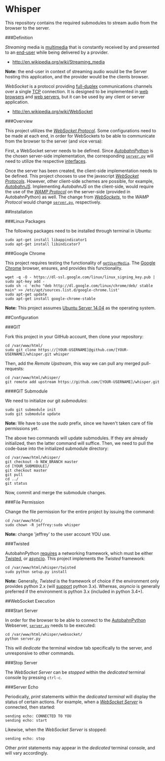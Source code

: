 Whisper
=======

This repository contains the required submodules to stream audio from the browser to the server.

###Definition

*Streaming* media is [multimedia](http://www.answers.com/topic/multimedia) that is constantly received by and presented to an [end-user](http://en.wikipedia.org/wiki/End-user_(computer_science)) while being delivered by a provider.

- http://en.wikipedia.org/wiki/Streaming_media

**Note:** the end-user in context of streaming audio would be the Server hosting this application, and the provider would be the clients browser.

*WebSocket* is a protocol providing [full-duplex](http://en.wikipedia.org/wiki/Full-duplex) communications channels over a single [TCP](http://en.wikipedia.org/wiki/Transmission_Control_Protocol) connection.  It is designed to be implemented in [web browsers](http://en.wikipedia.org/wiki/Web_browser) and [web servers](http://en.wikipedia.org/wiki/Web_server), but it can be used by any client or server application.

- http://en.wikipedia.org/wiki/WebSocket

###Overview

This project utilizes the [*WebSocket Protocol*](https://developer.mozilla.org/en-US/docs/WebSockets).  Some configurations need to be made at each end, in order for WebSockets to be able to communicate from the browser to the server (and vice versa):

First, a WebSocket server needs to be defined.  Since [*AutobahnPython*](https://github.com/tavendo/AutobahnPython) is the chosen server-side implementation, the corresponding [`server.py`](https://github.com/jeff1evesque/whisper/blob/master/websocket/server.py) will need to utilize the respective [interfaces](https://github.com/tavendo/AutobahnPython/blob/master/autobahn/autobahn/websocket/interfaces.py).

Once the server has been created, the client-side implementation needs to be defined.  This project chooses to use the javascript [*WebSocket Protocols*](https://developer.mozilla.org/en-US/docs/WebSockets/Writing_WebSocket_client_applications).  However, other client-side schemes are possible, for example, [*AutobahnJS*](https://github.com/tavendo/AutobahnJS).  Implementing *AutobahnJS* on the client-side, would require the use of the [*WAMP Protocol*](http://wamp.ws/) on the server-side (provided in AutobahnPython) as well.  The change from [*WebSockets*](https://developer.mozilla.org/en-US/docs/WebSockets), to the *WAMP Protocol* would change [`server.py`](https://github.com/jeff1evesque/whisper/blob/master/websocket/server.py), respectively.

##Installation

###Linux Packages

The following packages need to be installed through terminal in Ubuntu:

```
sudo apt-get install libappindicator1
sudo apt-get install libindicator7
```

###Google Chrome

This project requires testing the functionality of [`getUserMedia`](https://developer.mozilla.org/en-US/docs/Web/API/Navigator.getUserMedia).  The [Google Chrome](https://www.google.com/intl/en_us/chrome/browser/) browser, ensures, and provides this functionality.

```
wget -q -O - https://dl-ssl.google.com/linux/linux_signing_key.pub | sudo apt-key add -
sudo sh -c 'echo "deb http://dl.google.com/linux/chrome/deb/ stable main" >> /etc/apt/sources.list.d/google-chrome.list'
sudo apt-get update
sudo apt-get install google-chrome-stable
```

**Note:** This project assumes [Ubuntu Server 14.04](http://www.ubuntu.com/download/server) as the operating system.

##Configuration

###GIT

Fork this project in your GitHub account, then clone your repository:

```
cd /var/www/html/
sudo git clone https://[YOUR-USERNAME]@github.com/[YOUR-USERNAME]/whisper.git whisper
```

Then, add the *Remote Upstream*, this way we can pull any merged pull-requests:

```
cd /var/www/html/whisper/
git remote add upstream https://github.com/[YOUR-USERNAME]/whisper.git
```

####GIT Submodule

We need to initialize our git *submodules*:

```
sudo git submodule init
sudo git submodule update
```

**Note:** We have to use the *sudo* prefix, since we haven't taken care of file permissions yet.

The above two commands will update submodules.  If they are already initialized, then the latter command will suffice. Then, we need to pull the code-base into the initialized submodule directory:

```
cd /var/www/html/whisper/
git checkout -b NEW_BRANCH master
cd [YOUR_SUBMODULE]/
git checkout master
git pull
cd ../
git status
```

Now, commit and merge the submodule changes.

###File Permission

Change the file permission for the entire project by issuing the command:

```
cd /var/www/html/
sudo chown -R jeffrey:sudo whisper
```

**Note:** change 'jeffrey' to the user account YOU use.

###Twisted

AutobahnPython [requires](http://autobahn.ws/python/installation.html#requirements) a networking framework, which must be either [Twisted](https://github.com/twisted/twisted), or [asyncio](https://docs.python.org/3.4/library/asyncio.html).  This project implements the *Twisted* framework:

```
cd /var/www/html/whisper/twisted
sudo python setup.py install
```

**Note:** Generally, *Twisted* is the framework of choice if the environment only provides python 2.x (will [support](http://twistedmatrix.com/trac/milestone/Python-3.x) python 3.x).  Whereas, *asyncio* is generally preferred if the environment is python 3.x (included in python 3.4+).

##WebSocket Execution

###Start Server

In order for the browser to be able to connect to the [AutobahnPython](https://github.com/tavendo/AutobahnPython) Webserver, [`server.py`](https://github.com/jeff1evesque/whisper/blob/master/websocket/server.py) needs to be executed:

```
cd /var/www/html/whisper/websocket/
python server.py
```

This will *dedicate* the terminal window tab specifically to the server, and unresponsive to other commands.

###Stop Server

The *WebSocket Server* can be *stopped* within the *dedicated* terminal console by pressing `ctrl-c`.

###Server Echo

Periodically, *print* statements within the *dedicated terminal* will display the status of certain actions.  For example, when a [*WebSocket Server*](http://www.html5rocks.com/en/tutorials/websockets/basics/) is connected, then started:

```
sending echo: CONNECTED TO YOU
sending echo: start
```

Likewise, when the *WebSocket Server* is stopped:

```
sending echo: stop
```

Other *print* statements may appear in the *dedicated* terminal console, and will vary accordingly. 
